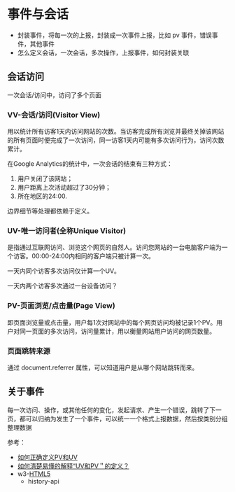 # 事件与会话

- 封装事件，将每一次的上报，封装成一次事件上报，比如 pv 事件，错误事件，其他事件
- 怎么定义会话，一次会话，多次操作，上报事件，如何封装关联

## 会话访问

一次会话/访问中，访问了多个页面

### VV-会话/访问(Visitor View)

用以统计所有访客1天内访问网站的次数。当访客完成所有浏览并最终关掉该网站的所有页面时便完成了一次访问，同一访客1天内可能有多次访问行为，访问次数累计。

在Google Analytics的统计中，一次会话的结束有三种方式：

1. 用户关闭了该网站；
2. 用户距离上次活动超过了30分钟；
3. 所在地区的24:00.

边界细节等处理都依赖于定义。

### UV-唯一访问者(全称Unique Visitor)

是指通过互联网访问、浏览这个网页的自然人。访问您网站的一台电脑客户端为一个访客。00:00-24:00内相同的客户端只被计算一次。

一天内同个访客多次访问仅计算一个UV。

一天内两个访客多次通过一台设备访问？

### PV-页面浏览/点击量(Page View)

即页面浏览量或点击量，用户每1次对网站中的每个网页访问均被记录1个PV。用户对同一页面的多次访问，访问量累计，用以衡量网站用户访问的网页数量。

### 页面跳转来源

通过 document.referrer 属性，可以知道用户是从哪个网站跳转而来。

## 关于事件

每一次访问、操作，或其他任何的变化，发起请求、产生一个错误，跳转了下一页，都可以归纳为发生了一个事件，可以统一一个格式上报数据，然后按类别分组整理数据



参考：

- [如何正确定义PV和UV](https://zhuanlan.zhihu.com/p/49329968)
- [如何清楚易懂的解释“UV和PV＂的定义？](https://www.zhihu.com/question/20448467)
- w3-[HTML5](https://www.w3.org/TR/html52/)
  - history-api
